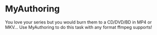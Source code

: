 # MyAuthoring
You love your series but you would burn them to a CD/DVD/BD in MP4 or MKV... Use MyAuthoring to do this task with any format ffmpeg supports!
